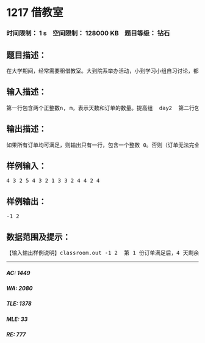 # 1217 借教室   
### 时间限制： 1 s&nbsp;&nbsp;&nbsp;&nbsp;空间限制： 128000 KB&nbsp;&nbsp;&nbsp;&nbsp;题目等级： 钻石  
## 题目描述：  

<pre>
在大学期间，经常需要租借教室。大到院系举办活动，小到学习小组自习讨论，都需要向学校申请借教室。教室的大小功能不同，借教室人的身份不同，借教室的手续也不一样。面对海量租借教室的信息，我们自然希望编程解决这个问题。我们需要处理接下来n天的借教室信息，其中第i天学校有ri个教室可供租借。共有m份订单，每份订单用三个正整数描述，分别为dj, sj, tj，表示某租借者需要从第sj天到第tj天租借教室（包括第sj天和第tj天），每天需要租借dj个教室。我们假定，租借者对教室的大小、地点没有要求。即对于每份订单，我们只需要每天提供dj个教室，而它们具体是哪些教室，每天是否是相同的教室则不用考虑。借教室的原则是先到先得，也就是说我们要按照订单的先后顺序依次为每份订单分配教室。如果在分配的过程中遇到一份订单无法完全满足，则需要停止教室的分配，通知当前申请人修改订单。这里的无法满足指从第sj天到第tj天中有至少一天剩余的教室数量不足dj个。现在我们需要知道，是否会有订单无法完全满足。如果有，需要通知哪一个申请人修改订单。
</pre>
  
  
## 输入描述：  

<pre>
第一行包含两个正整数n, m，表示天数和订单的数量。提高组  day2  第二行包含n个正整数，其中第i个数为ri，表示第i天可用于租借的教室数量。接下来有m行，每行包含三个正整数dj, sj, tj，表示租借的数量，租借开始、结束分别在第几天。每行相邻的两个数之间均用一个空格隔开。天数与订单均用从1开始的整数编号。
</pre>
  
  
## 输出描述：  

<pre>
如果所有订单均可满足，则输出只有一行，包含一个整数 0。否则（订单无法完全满足）输出两行，第一行输出一个负整数-1，第二行输出需要修改订单的申请人编号。
</pre>
  
  
## 样例输入：  

<pre>
4 3 2 5 4 3 2 1 3 3 2 4 4 2 4 
</pre>
  
  
## 样例输出：  

<pre>
-1 2 
</pre>
  
  
## 数据范围及提示：  

<pre>
【输入输出样例说明】classroom.out -1 2  第 1 份订单满足后，4 天剩余的教室数分别为 0，3，2，3。第 2 份订单要求第 2 天到第 4 天每天提供 3 个教室，而第 3 天剩余的教室数为 2，因此无法满足。分配停止，通知第2 个申请人修改订单。【数据范围】对于 10%的数据，有1 &le;  n, m &le;  10；对于 30%的数据，有1 &le;  n, m &le; 1000；对于 70%的数据，有1 &le;  n, m &le;   105；对于 100%的数据，有1 &le; n, m &le; 10^6, 0 &le; ri, dj&le; 10^9, 1 &le; sj&le; tj&le; n。
</pre>
  
  
***  

##### AC: 1449  
##### WA: 2080  
##### TLE: 1378  
##### MLE: 33  
##### RE: 777  
